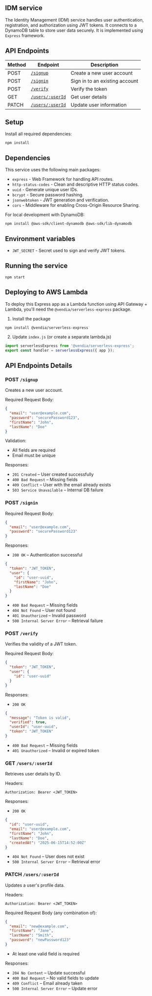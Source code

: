 ## IDM service

The Identity Management (IDM) service handles user authentication, registration, and authorization using JWT tokens. It connects to a DynamoDB table to store user data securely.
It is implemented using `Express` framework.

## API Endpoints

| Method | Endpoint                               | Description                    |
| ------ | -------------------------------------- | ------------------------------ |
| POST   | [`/signup`](#post-signup)              | Create a new user account      |
| POST   | [`/signin`](#post-signin)              | Sign in to an existing account |
| POST   | [`/verify`](#post-verify)              | Verify the token               |
| GET    | [`/users/:userId`](#get-usersuserid)   | Get user details               |
| PATCH  | [`/users/:userId`](#patch-usersuserid) | Update user information        |


## Setup

Install all required dependencies:
```shell
npm install
```

## Dependencies

This service uses the following main packages:

- `express` - Web Framework for handling API routes.
- `http-status-codes` - Clean and descriptive HTTP status codes.
- `uuid` - Generate unique user IDs.
- `bcrypt` - Secure password hashing.
- `jsonwebtoken` - JWT generation and verification.
- `cors` - Middleware for enabling Cross-Origin Resource Sharing.

For local development with DynamoDB:
```
npm install @aws-sdk/client-dynamodb @aws-sdk/lib-dynamodb
```

## Environment variables
- `JWT_SECRET` - Secret used to sign and verify JWT tokens.

## Running the service

```shell
npm start
```

## Deploying to AWS Lambda

To deploy this Express app as a Lambda function using API Gateway + Lambda, you'll need the `@vendia/serverless-express` package.

1. Install the package
```shell
npm install @vendia/serverless-express
```

2. Update `index.js` (or create a separate lambda.js)

```js
import serverlessExpress from '@vendia/serverless-express';
export const handler = serverlessExpress({ app });
```


## API Endpoints Details

### POST `/signup`

Creates a new user account.

Required Request Body:
```json
{
  "email": "user@example.com",
  "password": "securePassword123",
  "firstName": "John",
  "lastName": "Doe"
}
```

Validation:

- All fields are required
- Email must be unique

Responses:

- `201 Created` – User created successfully
- `400 Bad Request` – Missing fields
- `409 Conflict` – User with the email already exists
- `503 Service Unavailable` – Internal DB failure

### POST `/signin`

Required Request Body:
```json
{
  "email": "user@example.com",
  "password": "securePassword123"
}
```

Responses:

- `200 OK` – Authentication successful

```json
{
  "token": "JWT_TOKEN",
  "user": {
    "id": "user-uuid",
    "firstName": "John",
    "lastName": "Doe"
  }
}
```
- `400 Bad Request` – Missing fields
- `404 Not Found` – User not found
- `401 Unauthorized` – Invalid password
- `500 Internal Server Error` – Retrieval failure

### POST `/verify`

Verifies the validity of a JWT token.

Required Request Body:
```json
{
  "token": "JWT_TOKEN",
  "user": {
    "id": "user-uuid"
  }
}
```

Responses:

- `200 OK`
```json
{
  "message": "Token is valid",
  "verified": true,
  "userId": "user-uuid",
  "token": "JWT_TOKEN"
}
``` 
- `400 Bad Request` – Missing fields
- `401 Unauthorized` – Invalid or expired token


### GET `/users/:userId`

Retrieves user details by ID.

Headers:
```
Authorization: Bearer <JWT_TOKEN>
```

Responses:

- `200 OK`
```json
{
  "id": "user-uuid",
  "email": "user@example.com",
  "firstName": "John",
  "lastName": "Doe",
  "createdAt": "2025-06-15T14:52:00Z"
}
```
- `404 Not Found` – User does not exist
- `500 Internal Server Error` – Retrieval error

### PATCH `/users/:userId`

Updates a user's profile data.

Headers:
```
Authorization: Bearer <JWT_TOKEN>
```
Required Request Body (any combination of):
```json
{
  "email": "new@example.com",
  "firstName": "Jane",
  "lastName": "Smith",
  "password": "newPassword123"
}
```

- At least one valid field is required

Responses:

- `204 No Content` – Update successful
- `400 Bad Request` – No valid fields to update
- `409 Conflict` – Email already taken
- `500 Internal Server Error` – Update error
